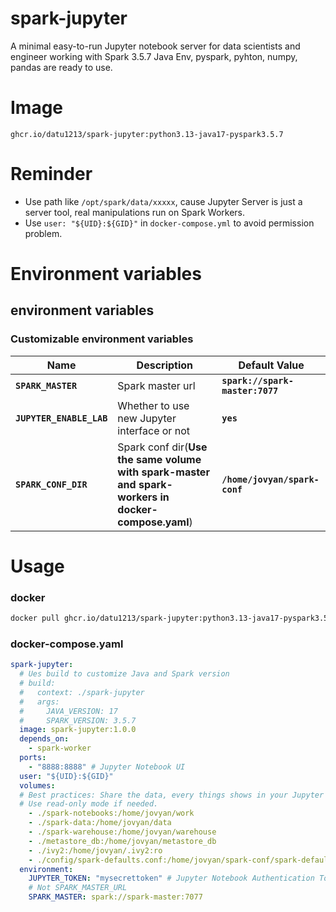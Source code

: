 # spark-jupyter
A minimal easy-to-run Jupyter notebook server  for data scientists and engineer working with Spark 3.5.7
Java Env, pyspark, pyhton, numpy, pandas are ready to use.
# Image
```
ghcr.io/datu1213/spark-jupyter:python3.13-java17-pyspark3.5.7
```
# Reminder
- Use path like `/opt/spark/data/xxxxx`, cause Jupyter Server is just a server tool, real manipulations run on Spark Workers.
- Use `user: "${UID}:${GID}"` in `docker-compose.yml` to avoid permission problem.
# Environment variables
## environment variables
### Customizable environment variables
|Name|Description|Default Value|
|-|-|-|
|**`SPARK_MASTER`**|Spark master url|**`spark://spark-master:7077`**|
|**`JUPYTER_ENABLE_LAB`**|Whether to use new Jupyter interface or not|**`yes`**|
|**`SPARK_CONF_DIR`**|Spark conf dir(**Use the same volume with spark-master and spark-workers in docker-compose.yaml**)|**`/home/jovyan/spark-conf`**|

# Usage
### docker
```bash
docker pull ghcr.io/datu1213/spark-jupyter:python3.13-java17-pyspark3.5.7
```

### docker-compose.yaml

```yaml
spark-jupyter:
  # Ues build to customize Java and Spark version
  # build:
  #   context: ./spark-jupyter
  #   args:
  #     JAVA_VERSION: 17
  #     SPARK_VERSION: 3.5.7
  image: spark-jupyter:1.0.0
  depends_on:
    - spark-worker
  ports:
    - "8888:8888" # Jupyter Notebook UI
  user: "${UID}:${GID}"
  volumes:
  # Best practices: Share the data, every things shows in your Jupyter notebook.
  # Use read-only mode if needed.
    - ./spark-notebooks:/home/jovyan/work
    - ./spark-data:/home/jovyan/data
    - ./spark-warehouse:/home/jovyan/warehouse
    - ./metastore_db:/home/jovyan/metastore_db
    - ./ivy2:/home/jovyan/.ivy2:ro
    - ./config/spark-defaults.conf:/home/jovyan/spark-conf/spark-defaults.conf
  environment:
    JUPYTER_TOKEN: "mysecrettoken" # Jupyter Notebook Authentication Token
    # Not SPARK_MASTER_URL
    SPARK_MASTER: spark://spark-master:7077
```